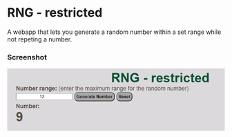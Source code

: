 # RNG - restricted
A webapp that lets you generate a random number within a set range while not repeting a number.

### Screenshot

<p align="center">
	<img src="imgs/rngr.png" alt="Screenshot"/>
</p>